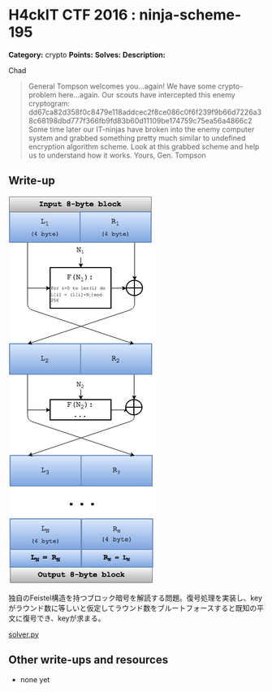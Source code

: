 # H4ckIT CTF 2016 : ninja-scheme-195

**Category:** crypto
**Points:**
**Solves:**
**Description:**

Chad

> General Tompson welcomes you...again! We have some crypto-problem here...again. Our scouts have intercepted this enemy cryptogram:  dd67ca82d358f0c8479e118addcec2f8ce086c0f6f239f9b66d7226a38c68198dbd777f366fb9fd83b60d11109be174759c75ea56a4866c2 Some time later our IT-ninjas have broken into the enemy computer system and grabbed something pretty much similar to undefined encryption algorithm scheme. Look at this grabbed scheme and help us to understand how it works. Yours, Gen. Tompson

## Write-up

![](Smth_prEtTy_s1mil4r_t0_crYpto_scCHem3_f536e2a0a525f61af5579c5b34fbe045.png)

独自のFeistel構造を持つブロック暗号を解読する問題。復号処理を実装し、keyがラウンド数に等しいと仮定してラウンド数をブルートフォースすると既知の平文に復号でき、keyが求まる。

[solver.py](solver.py)

## Other write-ups and resources

* none yet
